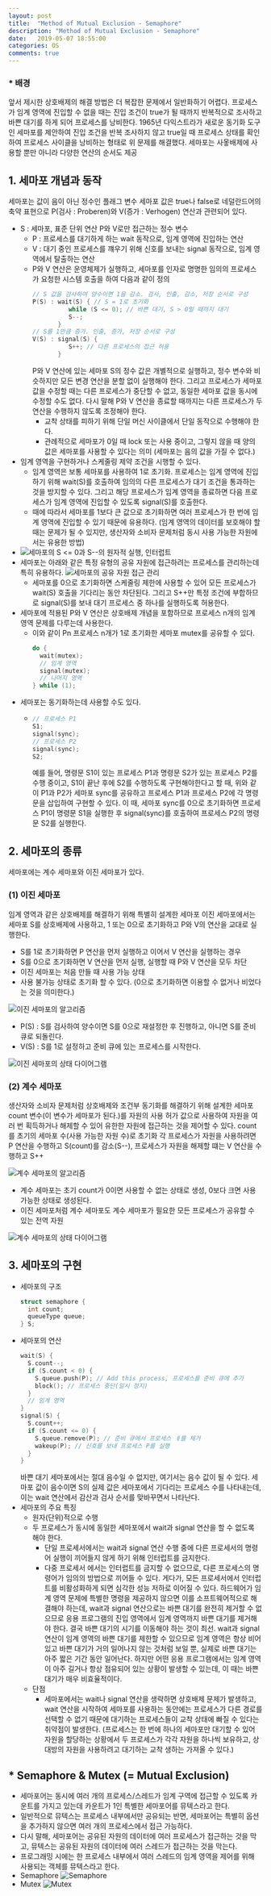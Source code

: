 ```yaml
---
layout: post
title:  "Method of Mutual Exclusion - Semaphore"
description: "Method of Mutual Exclusion - Semaphore"
date:   2019-05-07 18:55:00
categories: OS
comments: true
---
```

### * 배경
앞서 제시한 상호배제의 해결 방법은 더 복잡한 문제에서 일반화하기 어렵다.
프로세스가 임계 영역에 진입할 수 없을 때는 진입 조건이 true가 될 때까지 반복적으로 조사하고 바쁜 대기를 하게 되어 프로세스를 낭비한다.
1965년 다익스트라가 새로운 동기화 도구인 세마포를 제안하여 진입 조건을 반복 조사하지 않고 true일 때 프로세스 상태를 확인하여 프로세스 사이클을 낭비하는 형태로 위 문제를 해결했다.
세마포는 사옿배제에 사용할 뿐만 아니라 다양한 연산의 순서도 제공

## 1. 세마포 개념과 동작
세마포는 값이 음이 아닌 정수인 플래그 변수
세마포 값은 true나 false로 네덜란드어의 축약 표현으로 P(검사 : Proberen)와 V(증가 : Verhogen) 연산과 관련되어 있다.
- S : 세마포, 표준 단위 연산 P와 V로만 접근하는 정수 변수
  - P : 프로세스를 대기하게 하는 wait 동작으로, 임계 영역에 진입하는 연산
  - V : 대기 중인 프로세스를 꺠우기 위해 신호를 보내는 signal 동작으로, 임계 영역에서 탈출하는 연산
  - P와 V 연산은 운영체제가 실행하고, 세마포를 인자로 명명한 임의의 프로세스가 요청한 시스템 호출을 하여 다음과 같이 정의
    ```C
    // S 값을 검사하여 양수이면 1을 감소. 검사, 인출, 감소, 저장 순서로 구성
    P(S) : wait(S) { // S = 1로 초기화
              while (S <= 0); // 바쁜 대기, S > 0일 때까지 대기
              S--;
           }
    // S를 1만큼 증가. 인출, 증가, 저장 순서로 구성
    V(S) : signal(S) {
              S++; // 다른 프로세스의 접근 허용
           }
    ```
    P와 V 연산에 있는 세마포 S의 정수 값은 개별적으로 실행하고, 정수 변수와 비슷하지만 모든 변경 연산을 분할 없이 실행해야 한다. 그리고 프로세스가 세마포 값을 수정할 때는 다른 프로세스가 중단할 수 없고, 동일한 세마포 값을 동시에 수정할 수도 없다. 다시 말해 P와 V 연산을 종료할 때까지는 다른 프로세스가 두 연산을 수행하지 않도록 조정해야 한다.
    - 교착 상태를 피하기 위해 단일 머신 사이클에서 단일 동작으로 수행해야 한다.
    - 관례적으로 세마포가 0일 때 lock 또는 사용 중이고, 그렇지 않을 때 양의 값은 세마포를 사용할 수 있다는 의미 (세마포는 음의 값을 가질 수 없다.)
- 임계 영역을 구현하거나 스케줄링 제약 조건을 시행할 수 있다.
  - 임계 영역은 보통 세마포를 사용하여 1로 초기화. 프로세스는 임계 영역에 진입하기 위해 wait(S)를 호출하여 임의의 다른 프로세스가 대기 조건을 통과하는 것을 방지할 수 있다. 그리고 해당 프로세스가 임계 영역을 종료하면 다음 프로세스가 임계 영역에 진입할 수 있도록 signal(S)를 호출한다.
  - 때에 따라서 세마포를 1보다 큰 값으로 초기화하면 여러 프로세스가 한 번에 임계 영역에 진입할 수 있기 때문에 유용하다. (임계 영역의 데이터를 보호해야 할 때는 문제가 될 수 있지만, 생산자와 소비자 문제처럼 동시 사용 가능한 자원에서는 유용한 방법)
- ![세마포의 S <= 0과 S--의 원자적 실행, 인터럽트](../../assets/OS/3.PNG)
- 세마포는 아래와 같은 특정 유형의 공유 자원에 접근하려는 프로세스를 관리하는데 특히 유용하다.
  ![세마포의 공유 자원 접근 관리](../../assets/OS/4.PNG)
  - 세마포를 0으로 초기화하면 스케줄링 제한에 사용할 수 있어 모든 프로세스가 wait(S) 호출을 기다리는 동안 차단된다. 그리고 S++만 특정 조건에 부합하므로 signal(S)를 보내 대기 프로세스 중 하나를 실행하도록 허용한다.
- 세마포에 적용된 P와 V 연산은 상호배제 개념을 포함하므로 프로세스 n개의 임계 영역 문제를 다루는데 사용한다.
  - 이와 같이 Pn 프로세스 n개가 1로 초기화한 세마포 mutex를 공유할 수 있다.
    ```C
    do {
      wait(mutex);
      // 임계 영역
      signal(mutex);
      // 나머지 영역
    } while (1);
    ```
- 세마포는 동기화하는데 사용할 수도 있다.
  - ```C
    // 프로세스 P1
    S1;
    signal(sync);
    // 프로세스 P2
    signal(sync);
    S2;
    ```
    예를 들어, 명령문 S1이 있는 프로세스 P1과 명령문 S2가 있는 프로세스 P2를 수행 중이고, S1이 끝난 후에 S2를 수행하도록 구현해야한다고 할 때, 위와 같이 P1과 P2가 세마포 sync를 공유하고 프로세스 P1과 프로세스 P2에 각 명령문을 삽입하여 구현할 수 있다. 이 때, 세마포 sync를 0으로 초기화하면 프로세스 P1이 명령문 S1을 실행한 후 signal(sync)를 호출하여 프로세스 P2의 명령문 S2를 실행한다.

## 2. 세마포의 종류
세마포에는 계수 세마포와 이진 세마포가 있다.

### (1) 이진 세마포
임계 영역과 같은 상호배제를 해결하기 위해 특별히 설계한 세마포
이진 세마포에서는 세마포 S를 상호배제에 사용하고, 1 또는 0으로 초기화하고 P와 V의 연산을 교대로 실행한다.
- S를 1로 초기화하면 P 연산을 먼저 실행하고 이어서 V 연산을 실행하는 경우
- S를 0으로 초기화하면 V 연산을 먼저 실행, 실행할 때 P와 V 연산을 모두 차단
- 이진 세마포는 처음 만들 때 사용 가능 상태
- 사용 불가능 상태로 초기화 할 수 있다. (0으로 초기화하면 이용할 수 없거나 비었다는 것을 의미한다.)


![이진 세마포의 알고리즘](../../assets/OS/5.PNG)
- P(S) : S를 검사하여 양수이면 S를 0으로 재설정한 후 진행하고, 아니면 S를 준비 큐로 되돌린다.
- V(S) : S를 1로 설정하고 준비 큐에 있는 프로세스를 시작한다.

![이진 세마포의 상태 다이어그램](../../assets/OS/6.PNG)

### (2) 계수 세마포
생산자와 소비자 문제처럼 상호배제와 조건부 동기화를 해결하기 위해 설계한 세마포
count 변수(이 변수가 세마포가 된다.)를 자원의 사용 허가 값으로 사용하여 자원을 여러 번 획득하거나 해제할 수 있어 유한한 자원에 접근하는 것을 제어할 수 있다.
count를 초기의 세마포 수(사용 가능한 자원 수)로 초기화
각 프로세스가 자원을 사용하려면 P 연산을 수행하고 S(count)를 감소(S--), 프로세스가 자원을 해제할 떄는 V 연산을 수행하고 S++

![계수 세마포의 알고리즘](../../assets/OS/7.PNG)
- 계수 세마포는 초기 count가 0이면 사용할 수 없는 상태로 생성, 0보다 크면 사용 가능한 상태로 생성된다.
- 이진 세마포처럼 계수 세마포도 계수 세마포가 필요한 모든 프로세스가 공유할 수 있는 전역 자원

![계수 세마포의 상태 다이어그램](../../assets/OS/8.PNG)

## 3. 세마포의 구현
- 세마포의 구조
  ```C
  struct semaphore {
    int count;
    queueType queue;
  } S;
  ```
- 세마포의 연산
  ```C
  wait(S) {
    S.count--;
    if (S.count < 0) {
      S.queue.push(P); // Add this process, 프로세스를 준비 큐에 추가
      block(); // 프로세스 중단(일시 정지)
    }
    // 임계 영역
  }
  signal(S) {
    S.count++;
    if (S.count <= 0) {
      S.queue.remove(P); // 준비 큐에서 프로세스 ㅖ를 제거
      wakeup(P); // 신호를 보내 프로세스 P를 실행
    }
  }
  ```
  바쁜 대기 세마포에서는 절대 음수일 수 없지만, 여기서는 음수 값이 될 수 있다. 세마포 값이 음수이면 S의 실제 값은 세마포에서 기다리는 프로세스 수를 나타내는데, 이는 wait 연산에서 감산과 검사 순서를 맞바꾸면서 나타난다.
- 세마포의 주요 특징
  - 원자(단위)적으로 수행
  - 두 프로세스가 동시에 동일한 세마포에서 wait과 signal 연산을 할 수 없도록 해야 한다.
    - 단일 프로세서에서는 wait과 signal 연산 수행 중에 다른 프로세서의 명령어 실행이 끼어들지 않게 하기 위해 인터럽트를 금지한다.
    - 다중 프로세서 에서는 인터럽트를 금지할 수 없으므로, 다른 프로세스의 명령어가 임의의 방법으로 끼어들 수 있다. 게다가, 모든 프로세서에서 인터럽트를 비활성화하게 되면 심각한 성능 저하로 이어질 수 있다. 하드웨어가 임계 영역 문제에 특별한 명령을 제공하지 않으면 이를 소프트웨어적으로 해결해야 하는데, wait과 signal 연산으로는 바쁜 대기를 완전히 제거할 수 없으므로 응용 프로그램의 진입 영역에서 임계 영역까지 바쁜 대기를 제거해야 한다. 결국 바쁜 대기의 시기를 이동해야 하는 것이 최선. wait과 signal 연산이 임계 영역의 바쁜 대기를 제한할 수 있으므로 임계 영역은 항상 비어 있고 바쁜 대기가 거의 일어나지 않는 것처럼 보일 뿐, 실제로 바쁜 대기는 아주 짧은 기간 동안 일어난다. 하지만 어떤 응용 프로그램에서는 임계 영역이 아주 길거나 항상 점유되어 있는 상황이 발생할 수 있는데, 이 때는 바쁜 대기가 매우 비효율적이다.
  - 단점
    - 세마포에서는 wait나 signal 연산을 생략하면 상호배제 문제가 발생하고, wait 연산을 시작하여 세마포를 사용하는 동안에는 프로세스가 다른 경로를 선택할 수 없기 때문에 대기하는 프로세스들이 교착 상태에 빠질 수 있다는 취약점이 발생한다. (프로세스는 한 번에 하나의 세마포만 대기할 수 있어 자원을 할당하는 상황에서 두 프로세스가 각각 자원을 하나씩 보유하고, 상대방의 자원을 사용하려고 대기하는 교착 생하는 가져올 수 있다.)

## * Semaphore & Mutex (= Mutual Exclusion)
- 세마포어는 동시에 여러 개의 프로세스/스레드가 임계 구역에 접근할 수 있도록 카운트를 가지고 있는데 카운트가 1인 특별한 세마포어를 뮤텍스라고 한다.
- 일반적으로 뮤텍스는 프로세스 내부에서만 공유되는 반면, 세마포어는 특별히 옵션을 추가하지 않으면 여러 개의 프로세스에서 접근 가능하다.
- 다시 말해, 세마포어는 공유된 자원의 데이터에 여러 프로세스가 접근하는 것을 막고, 뮤텍스는 공유된 자원의 데이터에 여러 스레드가 접근하는 것을 막는다.
- 프로그래밍 시에는 한 프로세스 내부에서 여러 스레드의 임계 영역을 제어를 위해 사용되는 객체를 뮤텍스라고 한다.
- Semaphore
  ![Semaphore](../../assets/OS/9.PNG)
- Mutex
  ![Mutex](../../assets/OS/10.PNG)
